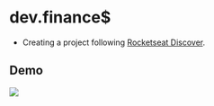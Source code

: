 # dev.finance$
- Creating a project following <a href="https://www.youtube.com/watch?v=NlDr6JX3VvA">Rocketseat Discover</a>.

## Demo
<img src="https://i.imgur.com/ASGtZV2.gif">
